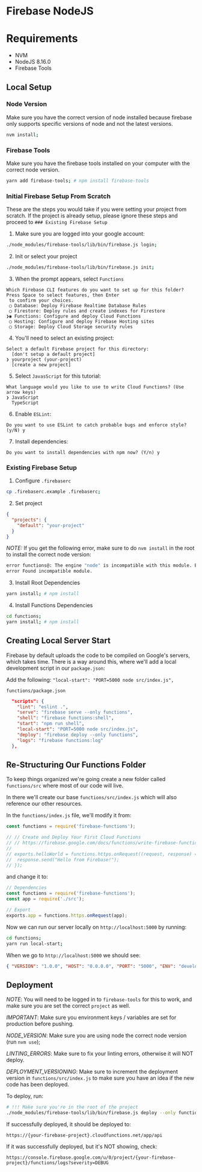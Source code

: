 # Firebase NodeJS

# Requirements

- NVM
- NodeJS 8.16.0
- Firebase Tools

## Local Setup

### Node Version

Make sure you have the correct version of node installed because firebase only supports specific versions of node and not the latest versions.

```bash
nvm install;
```

### Firebase Tools

Make sure you have the firebase tools installed on your computer with the correct node version.

```bash
yarn add firebase-tools; # npm install firebase-tools
```

### Initial Firebase Setup From Scratch

These are the steps you would take if you were setting your project from scratch. If the project is already setup, please ignore these steps and proceed to `### Existing Firebase Setup`

1. Make sure you are logged into your google account:

```bash
./node_modules/firebase-tools/lib/bin/firebase.js login;
```

2. Init or select your project

```bash
./node_modules/firebase-tools/lib/bin/firebase.js init;
```

3. When the prompt appears, select `Functions`

```
Which Firebase CLI features do you want to set up for this folder? Press Space to select features, then Enter
 to confirm your choices.
 ◯ Database: Deploy Firebase Realtime Database Rules
 ◯ Firestore: Deploy rules and create indexes for Firestore
❯◉ Functions: Configure and deploy Cloud Functions
 ◯ Hosting: Configure and deploy Firebase Hosting sites
 ◯ Storage: Deploy Cloud Storage security rules
```

4. You'll need to select an existing project:

```
Select a default Firebase project for this directory:
  [don't setup a default project]
❯ yourproject (your-project)
  [create a new project]
```

5. Select `JavasScript` for this tutorial:

```
What language would you like to use to write Cloud Functions? (Use arrow keys)
❯ JavaScript
  TypeScript
```

6. Enable `ESLint`:

```
Do you want to use ESLint to catch probable bugs and enforce style? (y/N) y
```

7. Install dependencies:

```
Do you want to install dependencies with npm now? (Y/n) y
```

### Existing Firebase Setup

1. Configure `.firebaserc`

```bash
cp .firebaserc.example .firebaserc;
```

2. Set project

```json
{
  "projects": {
    "default": "your-project"
  }
}
```

_*NOTE*:_ If you get the following error, make sure to do `nvm install` in the root to install the correct node version:

```bash
error functions@: The engine "node" is incompatible with this module. Expected version "8". Got "10.15.3"
error Found incompatible module.
```

3. Install Root Dependencies

```bash
yarn install; # npm install
```

4. Install Functions Dependencies

```bash
cd functions;
yarn install; # npm install
```

## Creating Local Server Start

Firebase by default uploads the code to be compiled on Google's servers, which takes time. There is a way around this, where we'll add a local development script in our `package.json`:

Add the following: `"local-start": "PORT=5000 node src/index.js",`

`functions/package.json`

```json
  "scripts": {
    "lint": "eslint .",
    "serve": "firebase serve --only functions",
    "shell": "firebase functions:shell",
    "start": "npm run shell",
    "local-start": "PORT=5000 node src/index.js",
    "deploy": "firebase deploy --only functions",
    "logs": "firebase functions:log"
  },
```

## Re-Structuring Our Functions Folder

To keep things organized we're going create a new folder called `functions/src` where most of our code will live.

In there we'll create our base `functions/src/index.js` which will also reference our other resources.

In the `functions/index.js` file, we'll modify it from:

```javascript
const functions = require('firebase-functions');

// // Create and Deploy Your First Cloud Functions
// // https://firebase.google.com/docs/functions/write-firebase-functions
//
// exports.helloWorld = functions.https.onRequest((request, response) => {
//  response.send("Hello from Firebase!");
// });
```

and change it to:

```javascript
// Dependencies
const functions = require('firebase-functions');
const app = require('./src');

// Export
exports.app = functions.https.onRequest(app);
```

Now we can run our server locally on `http://localhost:5000` by running:

```bash
cd functions;
yarn run local-start;
```

When we go to `http://localhost:5000` we should see:

```json
{ "VERSION": "1.0.0", "HOST": "0.0.0.0", "PORT": "5000", "ENV": "development" }
```

## Deployment

_NOTE_: You will need to be logged in to `firebase-tools` for this to work, and make sure you are set the correct `project` as well.

_IMPORTANT_: Make sure you environment keys / variables are set for production before pushing.

_NODE_VERSION_: Make sure you are using node the correct node version (run `nvm use`);

_LINTING_ERRORS_: Make sure to fix your linting errors, otherwise it will NOT deploy.

_DEPLOYMENT_VERSIONING_: Make sure to increment the deployment version in `functions/src/index.js` to make sure you have an idea if the new code has been deployed.

To deploy, run:

```bash
# !!! Make sure you're in the root of the project
./node_modules/firebase-tools/lib/bin/firebase.js deploy --only functions;
```

If successfully deployed, it should be deployed to:

`https://{your-firebase-project}.cloudfunctions.net/app/api`

If it was successfully deployed, but it's NOT showing, check:

`https://console.firebase.google.com/u/0/project/{your-firebase-project}/functions/logs?severity=DEBUG`
